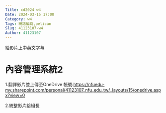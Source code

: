 ```yaml
---
Title: cd2024 w4
Date: 2024-03-15 17:00
Category: w4
Tags: 網誌編寫,pelican 
Slug: 41123107-w4
Author: 41123107
---
```


給影片上中英文字幕

<!-- PELICAN_END_SUMMARY -->

# 內容管理系統2

1.翻譯影片並上傳至OneDrive
帳號:https://nfuedu-my.sharepoint.com/personal/41123107_nfu_edu_tw/_layouts/15/onedrive.aspx?view=0

2.統整影片給組長